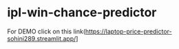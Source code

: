 # ipl-win-chance-predictor
 For DEMO click on this
link(https://laptop-price-predictor-sohini289.streamlit.app/]
